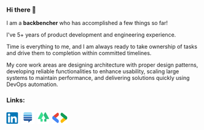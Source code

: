 ### Hi there 👋

I am a **backbencher** who has accomplished a few things so far!

I've 5+ years of product development and engineering experience.

Time is everything to me, and I am always ready to take ownership of tasks and drive them to completion within committed timelines.

My core work areas are designing architecture with proper design patterns, developing reliable functionalities to enhance usability, scaling large systems to maintain performance, and delivering solutions quickly using DevOps automation.

### Links:

[<img src="assets/icons/linkedin.svg" alt="LinkedIn" width="30px"/>](https://www.linkedin.com/in/handsomecoder)
&nbsp;[<img src="assets/icons/stackexchange.svg" alt="Stack Exchange" width="35px"/>](https://stackexchange.com/users/8561300/handsomecoder?tab=accounts)
&nbsp;[<img src="assets/icons/linktree.svg" alt="LinkTree" width="30px"/>](https://linktr.ee/handsomecoder)
&nbsp;[<img src="assets/icons/gdg.svg" alt="Google Developer" width="40px" height="30px"/>](https://g.dev/hm_shah)
